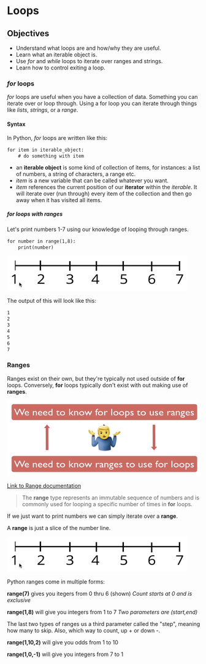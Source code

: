 # Loops

## Objectives

- Understand what loops are and how/why they are useful.
- Learn what an iterable object is. 
- Use _for_ and _while_ loops to iterate over ranges and strings.
- Learn how to control exiting a loop.

### _for_ loops

_for_ loops are useful when you have a collection of data. Something you can iterate over or loop through. Using a for loop you can iterate through things like _lists_, _strings_, or a _range_.

#### Syntax

In Python, _for_ loops are written like this:

```
for item in iterable_object:
    # do something with item
```

- an **iterable object** is some kind of collection of items, for instances: a list of numbers, a string of characters, a range etc.
- _item_ is a new variable that can be called whatever you want.
- _item_ references the current position of our **iterator** within the _iterable_. It will iterate over (run through) every item of the collection and then go away when it has visited all items.

##### _for_ loops with ranges

Let's print numbers 1-7 using our knowledge of looping through ranges.

```
for number in range(1,8):
    print(number)
```

![Range Image](img/RangeImg.png "Range Image")

The output of this will look like this: 

```
1
2
3
4
5
6
7
```
 
 ### Ranges

 Ranges exist on their own, but they're typically not used outside of **for** loops. Conversely, **for** loops typically don't exist with out making use of **ranges**.

 ![Range Info](img/RangeInfo.png "Range Info")

 [Link to Range documentation](https://docs.python.org/3.3/library/stdtypes.html#ranges)

 > The **range** type represents an immutable sequence of numbers and is commonly used for looping a specific number of times in **for** loops.

 If we just want to print numbers we can simply iterate over a **range**. 

 A **range** is just a slice of the number line. 

 ![Range Image](img/RangeImg.png "Range Image")

 Python ranges come in multiple forms:

 **range(7)** gives you itegers from 0 thru 6 (shown) _Count starts at 0 and is exclusive_

 **range(1,8)** will give you integers from 1 to 7 _Two parameters are (start,end)_

 The last two types of ranges us a third parameter called the "step", meaning how many to skip. Also, which way to count, up + or down -.

 **range(1,10,2)** will give you odds from 1 to 10 

 **range(1,0,-1)** will give you integers from 7 to 1

